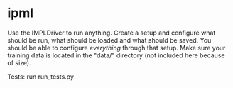 ipml
====

Use the IMPLDriver to run anything. Create a setup and configure what should be run, what should be loaded and what should be saved.
You should be able to configure *everything* through that setup.
Make sure your training data is located in the "data/" directory (not included here because of size).



Tests:
run run_tests.py